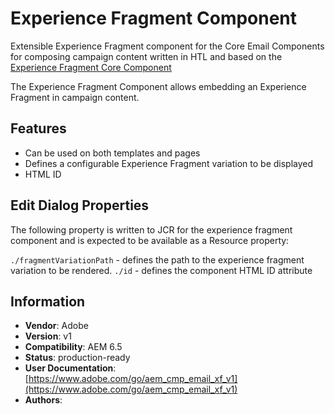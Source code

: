 <!--
Copyright 2022 Adobe

Licensed under the Apache License, Version 2.0 (the "License");
you may not use this file except in compliance with the License.
You may obtain a copy of the License at

    http://www.apache.org/licenses/LICENSE-2.0

Unless required by applicable law or agreed to in writing, software
distributed under the License is distributed on an "AS IS" BASIS,
WITHOUT WARRANTIES OR CONDITIONS OF ANY KIND, either express or implied.
See the License for the specific language governing permissions and
limitations under the License.
-->
# Experience Fragment Component

Extensible Experience Fragment component for the Core Email Components for composing campaign content written in HTL and based on the [Experience Fragment Core Component](https://github.com/adobe/aem-core-wcm-components/tree/main/content/src/content/jcr_root/apps/core/wcm/components/experiencefragment/v2/experiencefragment)

The Experience Fragment Component allows embedding an Experience Fragment in campaign content.

## Features

* Can be used on both templates and pages
* Defines a configurable Experience Fragment variation to be displayed
* HTML ID

## Edit Dialog Properties

The following property is written to JCR for the experience fragment component and is expected to be available as a Resource property:

`./fragmentVariationPath` - defines the path to the experience fragment variation to be rendered.
`./id` - defines the component HTML ID attribute

## Information

* **Vendor**: Adobe
* **Version**: v1
* **Compatibility**: AEM 6.5
* **Status**: production-ready
* **User Documentation**: [https://www.adobe.com/go/aem_cmp_email_xf_v1](https://www.adobe.com/go/aem_cmp_email_xf_v1)
* **Authors**: 
